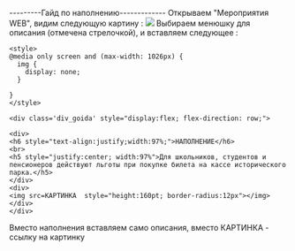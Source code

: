 ---------Гайд по наполнению-------------
Открываем "Мероприятия WEB", видим следующую картину :
![](https://i.imgur.com/dX3qmgu.png)
Выбираем менюшку для описания (отмечена стрелочкой), и вставляем следующее :
```
<style>
@media only screen and (max-width: 1026px) {
  img {
    display: none;
  }
  
}
</style>

<div class='div_goida' style="display:flex; flex-direction: row;">

<div>
<h6 style="text-align:justify;width:97%;">НАПОЛНЕНИЕ</h6>
<br>
<h5 style="justify:center; width:97%">Для школьников, студентов и пенсионеров действуют льготы при покупке билета на кассе исторического парка.</h5>
</div>
<div>
<img src=КАРТИНКА  style="height:160pt; border-radius:12px"></img>
</div>
</div>
```
Вместо наполнения вставляем само описания, вместо КАРТИНКА - ссылку на картинку
